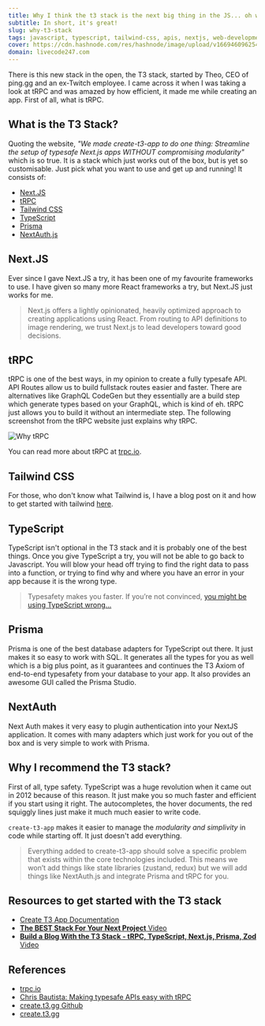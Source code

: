 ```yaml
---
title: Why I think the t3 stack is the next big thing in the JS... oh wait... the TS ecosystem?
subtitle: In short, it's great!
slug: why-t3-stack
tags: javascript, typescript, tailwind-css, apis, nextjs, web-development
cover: https://cdn.hashnode.com/res/hashnode/image/upload/v1669460962541/Vz2MyfxpW.png?auto=compress
domain: livecode247.com
---
```


There is this new stack in the open, the T3 stack, started by Theo, CEO of ping.gg and an ex-Twitch employee. I came across it when I was taking a look at tRPC and was amazed by how efficient, it made me while creating an app.
First of all, what is tRPC.

## What is the T3 Stack?

Quoting the website, _"We made create-t3-app to do one thing: Streamline the setup of typesafe Next.js apps WITHOUT compromising modularity"_ which is so true. It is a stack which just works out of the box, but is yet so customisable. Just pick what you want to use and get up and running! It consists of:

- [Next.JS](https://nextjs.org/)
- [tRPC](https://trpc.io)
- [Tailwind CSS](https://tailwindcss.com/)
- [TypeScript](https://www.typescriptlang.org/)
- [Prisma](https://prisma.io/)
- [NextAuth.js](https://next-auth.js.org/)

## Next.JS

Ever since I gave Next.JS a try, it has been one of my favourite frameworks to
use. I have given so many more React frameworks a try, but Next.JS just works
for me.

> Next.js offers a lightly opinionated, heavily optimized approach to creating applications using React. From routing to API definitions to image rendering, we trust Next.js to lead developers toward good decisions.

## tRPC

tRPC is one of the best ways, in my opinion to create a fully typesafe API. API Routes allow us to build fullstack routes easier and faster. There are alternatives like GraphQL CodeGen but they essentially are a build step which generate types based on your GraphQL, which is kind of eh. tRPC just allows you to build it without an intermediate step. The following screenshot from the tRPC website just explains why tRPC.

![Why tRPC](https://cdn.hashnode.com/res/hashnode/image/upload/v1669463382785/w8FtiYvRr.png?auto=compress)

You can read more about tRPC at [trpc.io](https://trpc.io).

## Tailwind CSS

For those, who don't know what Tailwind is, I have a blog post on it and how to
get started with tailwind [here](https://livecode247.com/start-with-your-first-tailwind-css-project).

## TypeScript

TypeScript isn't optional in the T3 stack and it is probably one of the best
things. Once you give TypeScript a try, you will not be able to go back to
Javascript. You will blow your head off trying to find the right data to pass
into a function, or trying to find why and where you have an error in your app
because it is the wrong type.

> Typesafety makes you faster. If you’re not convinced, [you might be using TypeScript wrong…](https://www.youtube.com/watch?v=RmGHnYUqQ4k)

## Prisma

Prisma is one of the best database adapters for TypeScript out there. It just
makes it so easy to work with SQL. It generates all the types for you as well
which is a big plus point, as it guarantees and continues the T3 Axiom of
end-to-end typesafety from your database to your app.
It also provides an awesome GUI called the Prisma Studio.

## NextAuth

Next Auth makes it very easy to plugin authentication into your NextJS application. It comes with many adapters which just work for you out of the box and is very simple to work with Prisma.

## Why I recommend the T3 stack?

First of all, type safety. TypeScript was a huge revolution when it came out in 2012 because of this reason. It just make you so much faster and efficient if you start using it right. The autocompletes, the hover documents, the red squiggly lines just make it much much easier to write code.

`create-t3-app` makes it easier to manage the _modularity and simplivity_ in code while starting off. It just doesn't add everything.

> Everything added to create-t3-app should solve a specific problem that exists within the core technologies included. This means we won’t add things like state libraries (zustand, redux) but we will add things like NextAuth.js and integrate Prisma and tRPC for you.

## Resources to get started with the T3 stack

- [Create T3 App Documentation](https://create.t3.gg/en/introduction)
- [**The BEST Stack For Your Next Project** Video](https://www.youtube.com/watch?v=PbjHxIuHduU)
- [**Build a Blog With the T3 Stack - tRPC, TypeScript, Next.js, Prisma, Zod** Video](https://www.youtube.com/watch?v=syEWlxVFUrY)

## References

- [trpc.io](https://trpc.io/)
- [Chris Bautista: Making typesafe APIs easy with tRPC](https://www.youtube.com/watch?v=2LYM8gf184U)
- [create.t3.gg Github](https://github.com/t3-oss/create-t3-app)
- [create.t3.gg](https://create.t3.gg)
